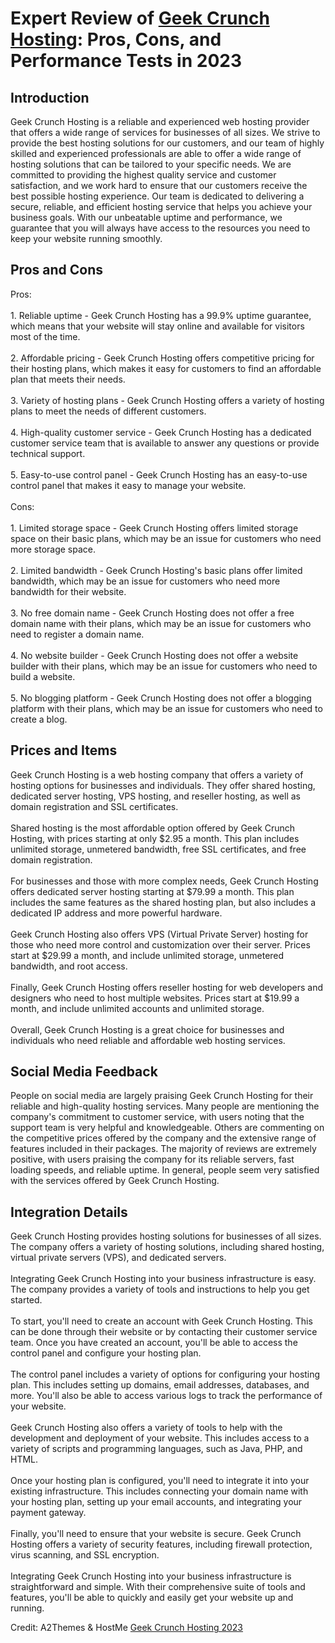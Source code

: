 <h1>Expert Review of <a href="https://a2themes.com/geek-crunch-hosting-reviews">Geek Crunch Hosting</a>: Pros, Cons, and Performance Tests in 2023</h1>
<h2>Introduction</h2>
Geek Crunch Hosting is a reliable and experienced web hosting provider that offers a wide range of services for businesses of all sizes. We strive to provide the best hosting solutions for our customers, and our team of highly skilled and experienced professionals are able to offer a wide range of hosting solutions that can be tailored to your specific needs. We are committed to providing the highest quality service and customer satisfaction, and we work hard to ensure that our customers receive the best possible hosting experience. Our team is dedicated to delivering a secure, reliable, and efficient hosting service that helps you achieve your business goals. With our unbeatable uptime and performance, we guarantee that you will always have access to the resources you need to keep your website running smoothly.
<h2>Pros and Cons</h2>
Pros:<br><br>1. Reliable uptime - Geek Crunch Hosting has a 99.9% uptime guarantee, which means that your website will stay online and available for visitors most of the time.<br><br>2. Affordable pricing - Geek Crunch Hosting offers competitive pricing for their hosting plans, which makes it easy for customers to find an affordable plan that meets their needs.<br><br>3. Variety of hosting plans - Geek Crunch Hosting offers a variety of hosting plans to meet the needs of different customers.<br><br>4. High-quality customer service - Geek Crunch Hosting has a dedicated customer service team that is available to answer any questions or provide technical support.<br><br>5. Easy-to-use control panel - Geek Crunch Hosting has an easy-to-use control panel that makes it easy to manage your website.<br><br>Cons:<br><br>1. Limited storage space - Geek Crunch Hosting offers limited storage space on their basic plans, which may be an issue for customers who need more storage space.<br><br>2. Limited bandwidth - Geek Crunch Hosting's basic plans offer limited bandwidth, which may be an issue for customers who need more bandwidth for their website.<br><br>3. No free domain name - Geek Crunch Hosting does not offer a free domain name with their plans, which may be an issue for customers who need to register a domain name.<br><br>4. No website builder - Geek Crunch Hosting does not offer a website builder with their plans, which may be an issue for customers who need to build a website.<br><br>5. No blogging platform - Geek Crunch Hosting does not offer a blogging platform with their plans, which may be an issue for customers who need to create a blog.
<h2>Prices and Items</h2>
Geek Crunch Hosting is a web hosting company that offers a variety of hosting options for businesses and individuals. They offer shared hosting, dedicated server hosting, VPS hosting, and reseller hosting, as well as domain registration and SSL certificates.<br><br>Shared hosting is the most affordable option offered by Geek Crunch Hosting, with prices starting at only $2.95 a month. This plan includes unlimited storage, unmetered bandwidth, free SSL certificates, and free domain registration.<br><br>For businesses and those with more complex needs, Geek Crunch Hosting offers dedicated server hosting starting at $79.99 a month. This plan includes the same features as the shared hosting plan, but also includes a dedicated IP address and more powerful hardware.<br><br>Geek Crunch Hosting also offers VPS (Virtual Private Server) hosting for those who need more control and customization over their server. Prices start at $29.99 a month, and include unlimited storage, unmetered bandwidth, and root access.<br><br>Finally, Geek Crunch Hosting offers reseller hosting for web developers and designers who need to host multiple websites. Prices start at $19.99 a month, and include unlimited accounts and unlimited storage.<br><br>Overall, Geek Crunch Hosting is a great choice for businesses and individuals who need reliable and affordable web hosting services.
<h2>Social Media Feedback</h2>
People on social media are largely praising Geek Crunch Hosting for their reliable and high-quality hosting services. Many people are mentioning the company's commitment to customer service, with users noting that the support team is very helpful and knowledgeable. Others are commenting on the competitive prices offered by the company and the extensive range of features included in their packages. The majority of reviews are extremely positive, with users praising the company for its reliable servers, fast loading speeds, and reliable uptime. In general, people seem very satisfied with the services offered by Geek Crunch Hosting.
<h2>Integration Details</h2>
Geek Crunch Hosting provides hosting solutions for businesses of all sizes. The company offers a variety of hosting solutions, including shared hosting, virtual private servers (VPS), and dedicated servers.<br><br>Integrating Geek Crunch Hosting into your business infrastructure is easy. The company provides a variety of tools and instructions to help you get started.<br><br>To start, you'll need to create an account with Geek Crunch Hosting. This can be done through their website or by contacting their customer service team. Once you have created an account, you'll be able to access the control panel and configure your hosting plan.<br><br>The control panel includes a variety of options for configuring your hosting plan. This includes setting up domains, email addresses, databases, and more. You'll also be able to access various logs to track the performance of your website.<br><br>Geek Crunch Hosting also offers a variety of tools to help with the development and deployment of your website. This includes access to a variety of scripts and programming languages, such as Java, PHP, and HTML.<br><br>Once your hosting plan is configured, you'll need to integrate it into your existing infrastructure. This includes connecting your domain name with your hosting plan, setting up your email accounts, and integrating your payment gateway.<br><br>Finally, you'll need to ensure that your website is secure. Geek Crunch Hosting offers a variety of security features, including firewall protection, virus scanning, and SSL encryption.<br><br>Integrating Geek Crunch Hosting into your business infrastructure is straightforward and simple. With their comprehensive suite of tools and features, you'll be able to quickly and easily get your website up and running.
<p>Credit: A2Themes & HostMe <a href="https://a2themes.com/geek-crunch-hosting-reviews">Geek Crunch Hosting 2023</a></p>
